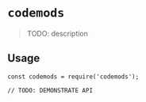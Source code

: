# `codemods`

> TODO: description

## Usage

```
const codemods = require('codemods');

// TODO: DEMONSTRATE API
```
